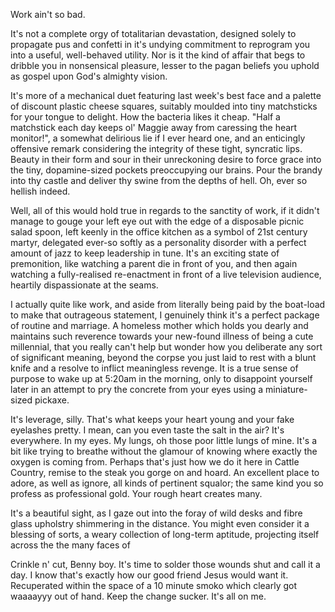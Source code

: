 Work ain't so bad.

It's not a complete orgy of totalitarian devastation, designed solely to propagate pus and confetti in it's undying commitment to reprogram you into a useful, well-behaved utility. Nor is it the kind of affair that begs to dribble you in nonsensical pleasure, lesser to the pagan beliefs you uphold as gospel upon God's almighty vision.

It's more of a mechanical duet featuring last week's best face and a palette of discount plastic cheese squares, suitably moulded into tiny matchsticks for your tongue to delight. How the bacteria likes it cheap. "Half a matchstick each day keeps ol' Maggie away from caressing the heart monitor!", a somewhat delirious lie if I ever heard one, and an enticingly offensive remark considering the integrity of these tight, syncratic lips. Beauty in their form and sour in their unreckoning desire to force grace into the tiny, dopamine-sized pockets preoccupying our brains. Pour the brandy into thy castle and deliver thy swine from the depths of hell. Oh, ever so hellish indeed.

Well, all of this would hold true in regards to the sanctity of work, if it didn't manage to gouge your left eye out with the edge of a disposable picnic salad spoon, left keenly in the office kitchen as a symbol of 21st century martyr, delegated ever-so softly as a personality disorder with a perfect amount of jazz to keep leadership in tune. It's an exciting state of premonition, like watching a parent die in front of you, and then again watching a fully-realised re-enactment in front of a live television audience, heartily dispassionate at the seams.

I actually quite like work, and aside from literally being paid by the boat-load to make that outrageous statement, I genuinely think it's a perfect package of routine and marriage. A homeless mother which holds you dearly and maintains such reverence towards your new-found illness of being a cute millennial, that you really can't help but wonder how you deliberate any sort of significant meaning, beyond the corpse you just laid to rest with a blunt knife and a resolve to inflict meaningless revenge. It is a true sense of purpose to wake up at 5:20am in the morning, only to disappoint yourself later in an attempt to pry the concrete from your eyes using a miniature-sized pickaxe.

It's leverage, silly. That's what keeps your heart young and your fake eyelashes pretty. I mean, can you even taste the salt in the air? It's everywhere. In my eyes. My lungs, oh those poor little lungs of mine. It's a bit like trying to breathe without the glamour of knowing where exactly the oxygen is coming from. Perhaps that's just how we do it here in Cattle Country, remise to the steak you gorge on and hoard. An excellent place to adore, as well as ignore, all kinds of pertinent squalor; the same kind you so profess as professional gold. Your rough heart creates many.

It's a beautiful sight, as I gaze out into the foray of wild desks and fibre glass upholstry shimmering in the distance. You might even consider it a blessing of sorts, a weary collection of long-term aptitude, projecting itself across the the many faces of

Crinkle n' cut, Benny boy. It's time to solder those wounds shut and call it a day. I know that's exactly how our good friend Jesus would want it. Recuperated within the space of a 10 minute smoko which clearly got waaaayyy out of hand. Keep the change sucker. It's all on me.
